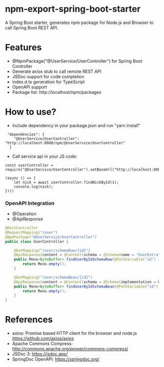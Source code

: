 npm-export-spring-boot-starter
==============================

A Spring Boot starter, generates npm package for Node.js and Browser to call Spring Boot REST API.

# Features

* @NpmPackage("@UserService/UserController") for Spring Boot Controller
* Generate axios stub to call remote REST API
* JSDoc support for code completion
* index.d.ts generation for TypeScript
* OpenAPI support
* Package list: http://localhost/npm/packages

# How to use?

* Include dependency in your package.json and run "yarn install"

```
 "dependencies": {
    "@UserService/UserController": "http://localhost:8080/npm/@UserService/UserController"
  }
```

* Call service api in your JS code:

```
const userController = require("@UserService/UserController").setBaseUrl("http://localhost:8080");

(async () => {
    let nick = await userController.findNickById(1);
    console.log(nick);
})()
```

### OpenAPI Integration

* @Operation
* @ApiResponse

```java
@RestController
@RequestMapping("/user")
@NpmPackage("@UserService/UserController")
public class UserController {

    @GetMapping("/user/schemaRaw/{id}")
    @ApiResponse(content = @Content(schema = @Schema(name = "UserExtra", requiredProperties = {"first: string", "last: string"})))
    public Mono<ByteBuffer> findUserByIdSchemaRaw(@PathVariable("id") Integer id) {
        return Mono.empty();
    }

    @GetMapping("/user/schemaBean/{id}")
    @ApiResponse(content = @Content(schema = @Schema(implementation = User.class)))
    public Mono<ByteBuffer> findUserByIdSchemaBean(@PathVariable("id") Integer id) {
        return Mono.empty();
    }
}
```

# References

* axios: Promise based HTTP client for the browser and node.js https://github.com/axios/axios
* Apache Commons Compress: http://commons.apache.org/proper/commons-compress/
* JSDoc 3: https://jsdoc.app/
* SpringDoc OpenAPI: https://springdoc.org/
